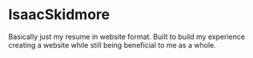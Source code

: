 # IsaacSkidmore
Basically just my resume in website format. Built to build my experience creating a website while still being beneficial to me as a whole.
